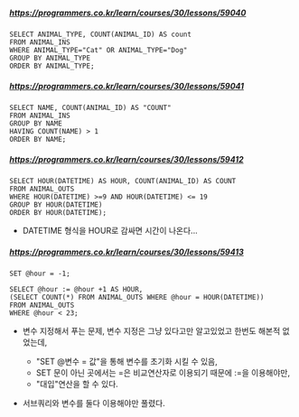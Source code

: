 ##### https://programmers.co.kr/learn/courses/30/lessons/59040
```
SELECT ANIMAL_TYPE, COUNT(ANIMAL_ID) AS count
FROM ANIMAL_INS
WHERE ANIMAL_TYPE="Cat" OR ANIMAL_TYPE="Dog"
GROUP BY ANIMAL_TYPE
ORDER BY ANIMAL_TYPE;
```

##### https://programmers.co.kr/learn/courses/30/lessons/59041
```
SELECT NAME, COUNT(ANIMAL_ID) AS "COUNT"
FROM ANIMAL_INS
GROUP BY NAME
HAVING COUNT(NAME) > 1
ORDER BY NAME;
```

##### https://programmers.co.kr/learn/courses/30/lessons/59412
```
SELECT HOUR(DATETIME) AS HOUR, COUNT(ANIMAL_ID) AS COUNT
FROM ANIMAL_OUTS
WHERE HOUR(DATETIME) >=9 AND HOUR(DATETIME) <= 19
GROUP BY HOUR(DATETIME)
ORDER BY HOUR(DATETIME);
```

- DATETIME 형식을 HOUR로 감싸면 시간이 나온다...
##### https://programmers.co.kr/learn/courses/30/lessons/59413
```
SET @hour = -1;

SELECT @hour := @hour +1 AS HOUR,
(SELECT COUNT(*) FROM ANIMAL_OUTS WHERE @hour = HOUR(DATETIME))
FROM ANIMAL_OUTS
WHERE @hour < 23;
```
- 변수 지정해서 푸는 문제, 변수 지정은 그냥 있다고만 알고있었고 한번도 해본적 없었는데,
	- "SET @변수 = 값"을 통해 변수를 초기화 시킬 수 있음,
	- SET 문이 아닌 곳에서는 =은 비교연산자로 이용되기 때문에 :=을 이용해야만,
	- "대입"연산을 할 수 있다.

- 서브쿼리와 변수를 둘다 이용해야만 풀렸다.